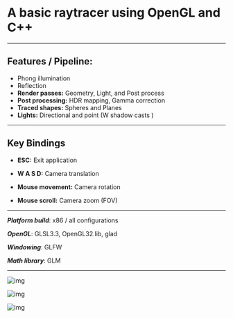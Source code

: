 # A basic raytracer using OpenGL and C++
<hr>

## Features / Pipeline: 

- Phong illumination
- Reflection
- **Render passes:** Geometry, Light, and Post process
- **Post processing:** HDR mapping, Gamma correction
- **Traced shapes:** Spheres and Planes
- **Lights:** Directional and point (W shadow casts )

<hr>

## Key Bindings
- **ESC:** Exit application

- **W A S D:** Camera translation

- **Mouse movement:** Camera rotation

- **Mouse scroll:** Camera zoom  (FOV)  

<hr>

***Platform build***: x86 / all configurations

***OpenGL***: GLSL3.3, OpenGL32.lib, glad

***Windowing***: GLFW

***Math library***: GLM

<hr>

![img](https://res.cloudinary.com/asuelimf/image/upload/v1639091954/ProjectScreenshots/Raytracing1_zrvzmm.png)

![img](https://res.cloudinary.com/asuelimf/image/upload/v1638944428/ProjectScreenshots/raytracing3_uk8zy7.png)

![img](https://res.cloudinary.com/asuelimf/image/upload/v1638944428/ProjectScreenshots/raytracing2_ul8mf4.png)








